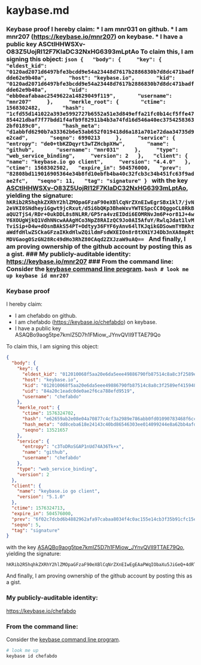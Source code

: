 # kaybase.md
### Keybase proof  I hereby claim:    * I am mnr031 on github.   * I am mnr207 (https://keybase.io/mnr207) on keybase.   * I have a public key ASCtIHHWSXv-O83Z5UojRI12F7KIaDC32NxHG6393mLptAo  To claim this, I am signing this object:  ```json {   "body": {     "key": {       "eldest_kid": "0120ad2071d6497bfe3bcdd9e54a23448d7617b2886830b7d8dc471badfdde62e9b40a",       "host": "keybase.io",       "kid": "0120ad2071d6497bfe3bcdd9e54a23448d7617b2886830b7d8dc471badfdde62e9b40a",       "uid": "ebb0eafabaac2549622a14829049f119",       "username": "mnr207"     },     "merkle_root": {       "ctime": 1568302482,       "hash": "1cfd55d141022a393e5992727b6552a51e3d849effa21fc0b14cf5ffe47854421dbaf7f77bdd1f4afb9f82911b4b3a74fd16d546a40ec37542583632bf0189c0",       "hash_meta": "d1abbfd6290b7a33362b6e53ab652f019418d6a181a701e72daa34735d9e2cad",       "seqno": 6990213     },     "service": {       "entropy": "de0+tbKZDqyrt3wTZHcbpXHw",       "name": "github",       "username": "mnr031"     },     "type": "web_service_binding",     "version": 2   },   "client": {     "name": "keybase.io go client",     "version": "4.4.0"   },   "ctime": 1568302502,   "expire_in": 504576000,   "prev": "82808bd119016905364e34b8fd10ebfb4ba40c32fcb3c34b451fc63f9adae2fc",   "seqno": 11,   "tag": "signature" } ```  with the key [ASCtIHHWSXv-O83Z5UojRI12F7KIaDC32NxHG6393mLptAo](https://keybase.io/mnr207), yielding the signature:  ``` hKRib2R5hqhkZXRhY2hlZMOpaGFzaF90eXBlCqNrZXnEIwEgrSBx1kl7/jvN2eVKI0SNdheyiGgwt9jcRxut/d5i6bQKp3BheWxvYWTESpcCC8QggoCL0RkBaQU2TjS4/RDr+0ukDDL8s8NLRR/GP5ra4vzEIDdi6EOMRNvJm6P+or81J+4wY6XOUgWjkQ1VdhNNcwAAAgHCo3NpZ8RAIzQC9Jo0AI5AfuY/RwlqJdat1lvMTviSip+D4w+dOsnBAkS54PT+Odtyy36FYF6yAnv64lTKJqikGDSowmTYBKhzaWdfdHlwZSCkaGFzaIKkdHlwZQildmFsdWXEIOn8r8tXN1YJ4Db3nXA8mpRtMDVGaogOSzGN28Rc49dHo3RhZ80CAqd2ZXJzaW9uAQ==  ```  And finally, I am proving ownership of the github account by posting this as a gist.  ### My publicly-auditable identity:  https://keybase.io/mnr207  ### From the command line:  Consider the [keybase command line program](https://keybase.io/download).  ```bash # look me up keybase id mnr207 ```
### Keybase proof

I hereby claim:

  * I am chefabdo on github.
  * I am chefabdo (https://keybase.io/chefabdo) on keybase.
  * I have a public key ASAQBo9aog5tpe7kmIZ5D7h1FMiow_JYnvQVlI9TTAE79Qo

To claim this, I am signing this object:

```json
{
  "body": {
    "key": {
      "eldest_kid": "012010068f5aa20e6da5eee49886790fb87514c8a8c3f2589ef415948f534c013bf50a",
      "host": "keybase.io",
      "kid": "012010068f5aa20e6da5eee49886790fb87514c8a8c3f2589ef415948f534c013bf50a",
      "uid": "84a20c1eadc0de0ae2f6ca788efd9519",
      "username": "chefabdo"
    },
    "merkle_root": {
      "ctime": 1576324702,
      "hash": "e62659ab2e08e04a70877c4cf3a2989e786abb0fd01090783468f6cc9791aba7baab2a39e67ddba261e21813bc95ae729fbbc8404b614a6d4392e6aa27b33ee0",
      "hash_meta": "dd8ceba618e24143c40bd86546303ee014099244e8a62bb4afdd299a090e1b81",
      "seqno": 13521657
    },
    "service": {
      "entropy": "c3ToDRoSGAP1nUd74A36Tk+x",
      "name": "github",
      "username": "chefabdo"
    },
    "type": "web_service_binding",
    "version": 2
  },
  "client": {
    "name": "keybase.io go client",
    "version": "5.1.0"
  },
  "ctime": 1576324713,
  "expire_in": 504576000,
  "prev": "6f02c7dcbd6b4882962afa97cabaa8034f4c0ac155e14cb3f35b91cfc15e0f24",
  "seqno": 5,
  "tag": "signature"
}
```

with the key [ASAQBo9aog5tpe7kmIZ5D7h1FMiow_JYnvQVlI9TTAE79Qo](https://keybase.io/chefabdo), yielding the signature:

```
hKRib2R5hqhkZXRhY2hlZMOpaGFzaF90eXBlCqNrZXnEIwEgEAaPWqIObaXu5JiGeQ+4dRTIqMPyWJ70FZSPU0wBO/UKp3BheWxvYWTESpcCBcQgbwLH3L1rSIKWKvqXyrqoA09MCsFV4Uyz81uRz8FeDyTEIGZ17BqSudYDmHKy4AFtdge2iQBaeB4sFiDfigYGENwbAgHCo3NpZ8RABBsb688rMpGhYMCWPulMNU76Gx5wgxcOHUx1wogc1GhCx9L/yEh7pZ4UYtwYrFNuLufAh4xMKZWy2Ce/5ne/DKhzaWdfdHlwZSCkaGFzaIKkdHlwZQildmFsdWXEIC9k/Qm9E0cC1zP/sHlxn6j6g9dKjvyFEjCj1IiaU96Jo3RhZ80CAqd2ZXJzaW9uAQ==

```

And finally, I am proving ownership of the github account by posting this as a gist.

### My publicly-auditable identity:

https://keybase.io/chefabdo

### From the command line:

Consider the [keybase command line program](https://keybase.io/download).

```bash
# look me up
keybase id chefabdo
```
